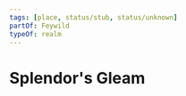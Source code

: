 ```yaml
---
tags: [place, status/stub, status/unknown]
partOf: Feywild
typeOf: realm
---
```

# Splendor's Gleam

